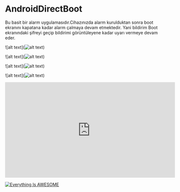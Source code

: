 # AndroidDirectBoot

Bu basit bir alarm uygulamasıdır.Cihazınızda alarm kurulduktan sonra boot ekranını kapatana kadar alarm çalmaya devam etmektedir.
Yani bildirim Boot ekranındaki şifreyi geçip bildirimi görüntüleyene kadar uyarı vermeye devam eder.


![alt text](![alt text](https://github.com/harunkor/AndroidDirectBoot/blob/master/device-2018-05-15-160347.png?raw=true))


![alt text](![alt text](https://github.com/harunkor/AndroidDirectBoot/blob/master/2.png?raw=true))

![alt text](![alt text](https://github.com/harunkor/AndroidDirectBoot/blob/master/3.png?raw=true))

![alt text](![alt text](https://github.com/harunkor/AndroidDirectBoot/blob/master/4.png?raw=true))


<iframe width="560" height="315" src="https://www.youtube.com/embed/fb2Zwmc3Sp4" frameborder="0" allow="autoplay; encrypted-media" allowfullscreen></iframe>



[![Everything Is AWESOME](https://img.youtube.com/vi/StTqXEQ2l-Y/0.jpg)](https://www.youtube.com/embed/fb2Zwmc3Sp4 "Direct Boot (Android Development Patterns S3 Ep 8)")

